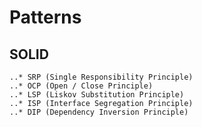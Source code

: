 # Patterns

##	 SOLID
	..* SRP (Single Responsibility Principle)
	..* OCP (Open / Close Principle)
	..* LSP (Liskov Substitution Principle)
	..* ISP (Interface Segregation Principle)
	..* DIP (Dependency Inversion Principle)